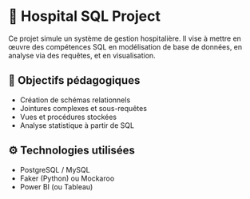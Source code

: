 # 🏥 Hospital SQL Project

Ce projet simule un système de gestion hospitalière. Il vise à mettre en œuvre des compétences SQL en modélisation de base de données, en analyse via des requêtes, et en visualisation.

## 🧠 Objectifs pédagogiques
- Création de schémas relationnels
- Jointures complexes et sous-requêtes
- Vues et procédures stockées
- Analyse statistique à partir de SQL

## ⚙️ Technologies utilisées
- PostgreSQL / MySQL
- Faker (Python) ou Mockaroo
- Power BI (ou Tableau)
